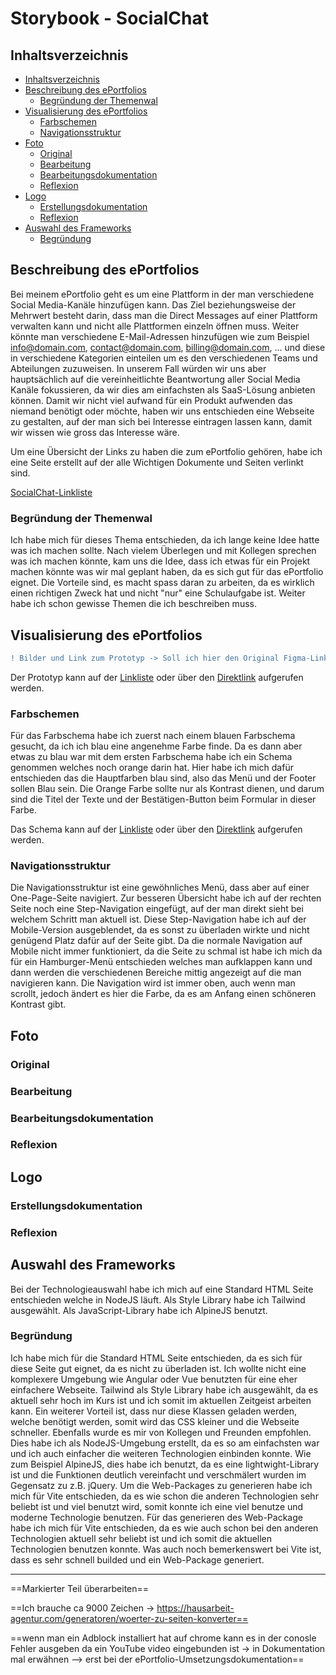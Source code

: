 # Storybook - SocialChat
## Inhaltsverzeichnis

- [Inhaltsverzeichnis](#inhaltsverzeichnis)
- [Beschreibung des ePortfolios](#beschreibung-des-eportfolios)
    - [Begründung der Themenwal](#begründung-der-themenwal)
- [Visualisierung des ePortfolios](#visualisierung-des-eportfolios)
    - [Farbschemen](#farbschemen)
    - [Navigationsstruktur](#navigationsstruktur)
- [Foto](#foto)
    - [Original](#original)
    - [Bearbeitung](#bearbeitung)
    - [Bearbeitungsdokumentation](#bearbeitungsdokumentation)
    - [Reflexion](#reflexion)
- [Logo](#logo)
    - [Erstellungsdokumentation](#erstellungsdokumentation)
    - [Reflexion](#reflexion)
- [Auswahl des Frameworks](#auswahl-des-frameworks)
    - [Begründung](#begründung)

## Beschreibung des ePortfolios

Bei meinem ePortfolio geht es um eine Plattform in der man verschiedene Social Media-Kanäle hinzufügen kann. Das Ziel beziehungsweise der Mehrwert besteht darin, dass man die Direct Messages auf einer Plattform verwalten kann und nicht alle Plattformen einzeln öffnen muss. Weiter könnte man verschiedene E-Mail-Adressen hinzufügen wie zum Beispiel info@domain.com, contact@domain.com, billing@domain.com, ... und diese in verschiedene Kategorien einteilen um es den verschiedenen Teams und Abteilungen zuzuweisen. In unserem Fall würden wir uns aber hauptsächlich auf die vereinheitlichte Beantwortung aller Social Media Kanäle fokussieren, da wir dies am einfachsten als SaaS-Lösung anbieten können. Damit wir nicht viel aufwand für ein Produkt aufwenden das niemand benötigt oder möchte, haben wir uns entschieden eine Webseite zu gestalten, auf der man sich bei Interesse eintragen lassen kann, damit wir wissen wie gross das Interesse wäre.

Um eine Übersicht der Links zu haben die zum ePortfolio gehören, habe ich eine Seite erstellt auf der alle Wichtigen Dokumente und Seiten verlinkt sind.

[SocialChat-Linkliste](http://socialchat-linklist.upcraft.li/)


### Begründung der Themenwal

Ich habe mich für dieses Thema entschieden, da ich lange keine Idee hatte was ich machen sollte. Nach vielem Überlegen und mit Kollegen sprechen was ich machen könnte, kam uns die Idee, dass ich etwas für ein Projekt machen könnte was wir mal geplant haben, da es sich gut für das ePortfolio eignet. Die Vorteile sind, es macht spass daran zu arbeiten, da es wirklich einen richtigen Zweck hat und nicht "nur" eine Schulaufgabe ist. Weiter habe ich schon gewisse Themen die ich beschreiben muss.


## Visualisierung des ePortfolios

```diff
! Bilder und Link zum Prototyp -> Soll ich hier den Original Figma-Link auch noch einsetzen? ! 
```

Der Prototyp kann auf der [Linkliste](https://socialchat-linklist.upcraft.li/) oder über den [Direktlink](https://www.figma.com/file/enmASxtahbNuY0tpAu9Lky/M152_ePortfolio?node-id=0%3A1) aufgerufen werden.


### Farbschemen

Für das Farbschema habe ich zuerst nach einem blauen Farbschema gesucht, da ich ich blau eine angenehme Farbe finde. Da es dann aber etwas zu blau war mit dem ersten Farbschema habe ich ein Schema genommen welches noch orange darin hat. Hier habe ich mich dafür entschieden das die Hauptfarben blau sind, also das Menü und der Footer sollen Blau sein. Die Orange Farbe sollte nur als Kontrast dienen, und darum sind die Titel der Texte und der Bestätigen-Button beim Formular in dieser Farbe.

Das Schema kann auf der [Linkliste](https://socialchat-linklist.upcraft.li/) oder über den [Direktlink](https://coolors.co/8ecae6-219ebc-023047-ffb703-fb8500) aufgerufen werden.

### Navigationsstruktur

Die Navigationsstruktur ist eine gewöhnliches Menü, dass aber auf einer One-Page-Seite navigiert. Zur besseren Übersicht habe ich auf der rechten Seite noch eine Step-Navigation eingefügt, auf der man direkt sieht bei welchem Schritt man aktuell ist. Diese Step-Navigation habe ich auf der Mobile-Version ausgeblendet, da es sonst zu überladen wirkte und nicht genügend Platz dafür auf der Seite gibt. Da die normale Navigation auf Mobile nicht immer funktioniert, da die Seite zu schmal ist habe ich mich da für ein Hamburger-Menü entschieden welches man aufklappen kann und dann werden die verschiedenen Bereiche mittig angezeigt auf die man navigieren kann. Die Navigation wird ist immer oben, auch wenn man scrollt, jedoch ändert es hier die Farbe, da es am Anfang einen schöneren Kontrast gibt.

## Foto

### Original

### Bearbeitung

### Bearbeitungsdokumentation

### Reflexion

## Logo

### Erstellungsdokumentation

### Reflexion

## Auswahl des Frameworks

Bei der Technologieauswahl habe ich mich auf eine Standard HTML Seite entschieden welche in NodeJS läuft. Als Style Library habe ich Tailwind ausgewählt. Als JavaScript-Library habe ich AlpineJS benutzt.

### Begründung

Ich habe mich für die Standard HTML Seite entschieden, da es sich für diese Seite gut eignet, da es nicht zu überladen ist. Ich wollte nicht eine komplexere Umgebung wie Angular oder Vue benutzten für eine eher einfachere Webseite. Tailwind als Style Library habe ich ausgewählt, da es aktuell sehr hoch im Kurs ist und ich somit im aktuellen Zeitgeist arbeiten kann. Ein weiterer Vorteil ist, dass nur diese Klassen geladen werden, welche benötigt werden, somit wird das CSS kleiner und die Webseite schneller. Ebenfalls wurde es mir von Kollegen und Freunden empfohlen. Dies habe ich als NodeJS-Umgebung erstellt, da es so am einfachsten war und ich auch einfacher die weiteren Technologien einbinden konnte. Wie zum Beispiel AlpineJS, dies habe ich benutzt, da es eine lightwight-Library ist und die Funktionen deutlich vereinfacht und verschmälert wurden im Gegensatz zu z.B. jQuery. Um die Web-Packages zu generieren habe ich mich für Vite entschieden, da es wie schon die anderen Technologien sehr beliebt ist und viel benutzt wird, somit konnte ich eine viel benutze und moderne Technologie benutzen. Für das generieren des Web-Package habe ich mich für Vite entschieden, da es wie auch schon bei den anderen Technologien aktuell sehr beliebt ist und ich somit die aktuellen Technologien benutzen konnte. Was auch noch bemerkenswert bei Vite ist, dass es sehr schnell builded und ein Web-Package generiert.




---


==Markierter Teil überarbeiten==

==Ich brauche ca 9000 Zeichen -> https://hausarbeit-agentur.com/generatoren/woerter-zu-seiten-konverter==

==wenn man ein Adblock installiert hat auf chrome kann es in der conosle Fehler ausgeben da ein YouTube video eingebunden ist -> in Dokumentation mal erwähnen --> erst bei der ePortfolio-Umsetzungsdokumentation==


